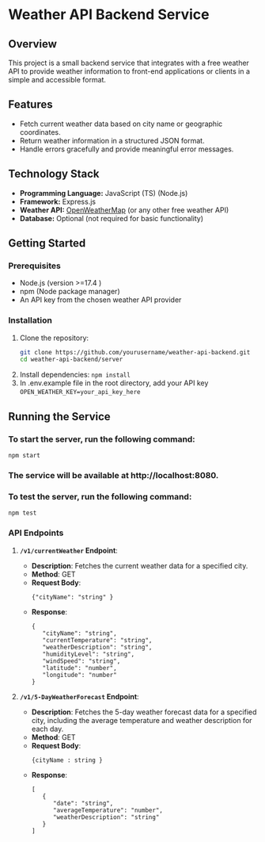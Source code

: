 # Weather API Backend Service

## Overview
This project is a small backend service that integrates with a free weather API to provide weather information to front-end applications or clients in a simple and accessible format.

## Features
- Fetch current weather data based on city name or geographic coordinates.
- Return weather information in a structured JSON format.
- Handle errors gracefully and provide meaningful error messages.

## Technology Stack
- **Programming Language:** JavaScript (TS) (Node.js)
- **Framework:** Express.js
- **Weather API:** [OpenWeatherMap](https://openweathermap.org/api) (or any other free weather API)
- **Database:** Optional (not required for basic functionality)

## Getting Started

### Prerequisites
- Node.js (version >=17.4 ) 
- npm (Node package manager)
- An API key from the chosen weather API provider

### Installation
1. Clone the repository:
   ```bash
   git clone https://github.com/yourusername/weather-api-backend.git
   cd weather-api-backend/server  
2. Install dependencies: 
   ``` npm install ```
3. In .env.example file in the root directory, add your API key
    ``` OPEN_WEATHER_KEY=your_api_key_here ```

## Running the Service
### To start the server, run the following command:

``` npm start   ```
### The service will be available at http://localhost:8080.

### To test the server, run the following command:

``` npm test   ```


### API Endpoints

1. **`/v1/currentWeather` Endpoint**:
   - **Description**: Fetches the current weather data for a specified city.
   - **Method**: GET
   - **Request Body**: 
      ```
      {"cityName": "string" }
      ```
   - **Response**: 
      ```
      {
         "cityName": "string",
         "currentTemperature": "string",
         "weatherDescription": "string",
         "humidityLevel": "string",
         "windSpeed": "string",
         "latitude": "number",
         "longitude": "number"
      } 
      ```


2. **`/v1/5-DayWeatherForecast` Endpoint**:
   - **Description**: Fetches the 5-day weather forecast data for a specified city, including the average temperature and weather description for each day.
   - **Method**: GET
   - **Request Body**: 
      ```
      {cityName : string }
      ```
   - **Response**:
      ```
      [
         {
            "date": "string",
            "averageTemperature": "number",
            "weatherDescription": "string"
         }
      ]
      ```


